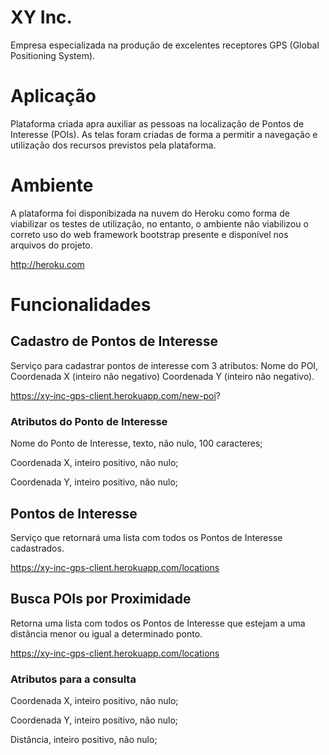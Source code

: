 # XY Inc.

Empresa especializada na produção de excelentes receptores GPS (Global Positioning System).

# Aplicação

Plataforma criada apra auxiliar as pessoas na localização de Pontos de Interesse (POIs). As telas foram criadas de forma a permitir a navegação e utilização dos recursos previstos pela plataforma.

# Ambiente

A plataforma foi disponibizada na nuvem do Heroku como forma de viabilizar os testes de utilização, no entanto, o ambiente não viabilizou o correto uso do web framework bootstrap presente e disponível nos arquivos do projeto.

http://heroku.com

# Funcionalidades

## Cadastro de Pontos de Interesse

Serviço para cadastrar pontos de interesse com 3 atributos: Nome do POI, Coordenada X (inteiro não negativo) Coordenada Y (inteiro não negativo).

https://xy-inc-gps-client.herokuapp.com/new-poi?

### Atributos do Ponto de Interesse

Nome do Ponto de Interesse, texto, não nulo, 100 caracteres;

Coordenada X, inteiro positivo, não nulo;

Coordenada Y, inteiro positivo, não nulo;

## Pontos de Interesse

Serviço que retornará uma lista com todos os Pontos de Interesse cadastrados.

https://xy-inc-gps-client.herokuapp.com/locations

## Busca POIs por Proximidade

Retorna uma lista com todos os Pontos de Interesse que estejam a uma distância menor ou igual a determinado ponto.

https://xy-inc-gps-client.herokuapp.com/locations

### Atributos para a consulta

Coordenada X, inteiro positivo, não nulo;

Coordenada Y, inteiro positivo, não nulo;

Distância, inteiro positivo, não nulo;
